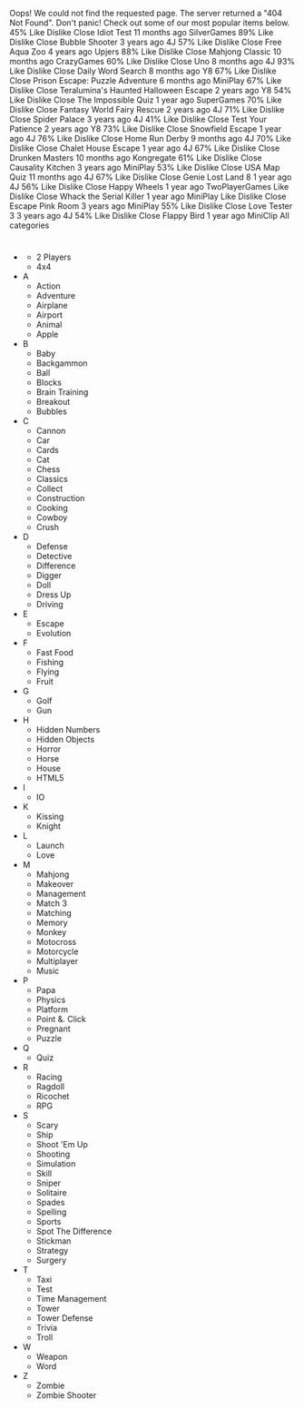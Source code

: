 Oops! We could not find the requested page. The server returned a "404 Not Found". Don't panic! Check out some of our most popular items below. 45% Like Dislike Close Idiot Test 11 months ago SilverGames 89% Like Dislike Close Bubble Shooter 3 years ago 4J 57% Like Dislike Close Free Aqua Zoo 4 years ago Upjers 88% Like Dislike Close Mahjong Classic 10 months ago CrazyGames 60% Like Dislike Close Uno 8 months ago 4J 93% Like Dislike Close Daily Word Search 8 months ago Y8 67% Like Dislike Close Prison Escape: Puzzle Adventure 6 months ago MiniPlay 67% Like Dislike Close Teralumina's Haunted Halloween Escape 2 years ago Y8 54% Like Dislike Close The Impossible Quiz 1 year ago SuperGames 70% Like Dislike Close Fantasy World Fairy Rescue 2 years ago 4J 71% Like Dislike Close Spider Palace 3 years ago 4J 41% Like Dislike Close Test Your Patience 2 years ago Y8 73% Like Dislike Close Snowfield Escape 1 year ago 4J 76% Like Dislike Close Home Run Derby 9 months ago 4J 70% Like Dislike Close Chalet House Escape 1 year ago 4J 67% Like Dislike Close Drunken Masters 10 months ago Kongregate 61% Like Dislike Close Causality Kitchen 3 years ago MiniPlay 53% Like Dislike Close USA Map Quiz 11 months ago 4J 67% Like Dislike Close Genie Lost Land 8 1 year ago 4J 56% Like Dislike Close Happy Wheels 1 year ago TwoPlayerGames Like Dislike Close Whack the Serial Killer 1 year ago MiniPlay Like Dislike Close Escape Pink Room 3 years ago MiniPlay 55% Like Dislike Close Love Tester 3 3 years ago 4J 54% Like Dislike Close Flappy Bird 1 year ago MiniClip All categories

*   #
    *   2 Players
    *   4x4
*   A
    *   Action
    *   Adventure
    *   Airplane
    *   Airport
    *   Animal
    *   Apple
*   B
    *   Baby
    *   Backgammon
    *   Ball
    *   Blocks
    *   Brain Training
    *   Breakout
    *   Bubbles
*   C
    *   Cannon
    *   Car
    *   Cards
    *   Cat
    *   Chess
    *   Classics
    *   Collect
    *   Construction
    *   Cooking
    *   Cowboy
    *   Crush
*   D
    *   Defense
    *   Detective
    *   Difference
    *   Digger
    *   Doll
    *   Dress Up
    *   Driving
*   E
    *   Escape
    *   Evolution
*   F
    *   Fast Food
    *   Fishing
    *   Flying
    *   Fruit
*   G
    *   Golf
    *   Gun
*   H
    *   Hidden Numbers
    *   Hidden Objects
    *   Horror
    *   Horse
    *   House
    *   HTML5
*   I
    *   IO
*   K
    *   Kissing
    *   Knight
*   L
    *   Launch
    *   Love
*   M
    *   Mahjong
    *   Makeover
    *   Management
    *   Match 3
    *   Matching
    *   Memory
    *   Monkey
    *   Motocross
    *   Motorcycle
    *   Multiplayer
    *   Music
*   P
    *   Papa
    *   Physics
    *   Platform
    *   Point &. Click
    *   Pregnant
    *   Puzzle
*   Q
    *   Quiz
*   R
    *   Racing
    *   Ragdoll
    *   Ricochet
    *   RPG
*   S
    *   Scary
    *   Ship
    *   Shoot 'Em Up
    *   Shooting
    *   Simulation
    *   Skill
    *   Sniper
    *   Solitaire
    *   Spades
    *   Spelling
    *   Sports
    *   Spot The Difference
    *   Stickman
    *   Strategy
    *   Surgery
*   T
    *   Taxi
    *   Test
    *   Time Management
    *   Tower
    *   Tower Defense
    *   Trivia
    *   Troll
*   W
    *   Weapon
    *   Word
*   Z
    *   Zombie
    *   Zombie Shooter